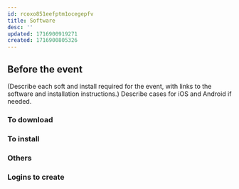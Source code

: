 ```yaml
---
id: rcoxo851eefptm1ocegepfv
title: Software
desc: ''
updated: 1716900919271
created: 1716900805326
---
```


## Before the event

(Describe each soft and install required for the event, with links to the software and installation instructions.)
Describe cases for iOS and Android  if needed.

### To download

### To install

### Others

### Logins to create

